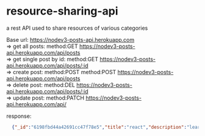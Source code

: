 # resource-sharing-api
a rest API used to share resources of various categories

Base url: https://nodev3-posts-api.herokuapp.com<br />
=> get all posts: method:GET https://nodev3-posts-api.herokuapp.com/api/posts<br />
=> get single post by id: method:GET https://nodev3-posts-api.herokuapp.com/api/posts/:id<br />
=> create post: method:POST method:POST https://nodev3-posts-api.herokuapp.com/api/posts<br />
=> delete post: method:DEL https://nodev3-posts-api.herokuapp.com/api/posts/:id<br />
=> update post: method:PATCH https://nodev3-posts-api.herokuapp.com/api/<br />

response: 
```json
  {"_id":"6198fbd44a42691cc47f78e5","title":"react","description":"learn react","category":"dev","creator":"nithin","link":"ajdsjd","selectedFile":"jddhd","__v":0}
```
